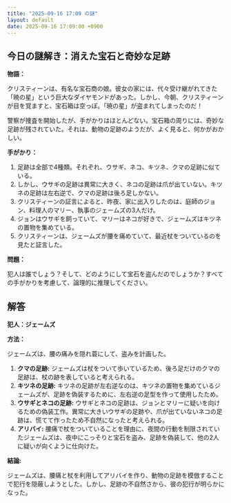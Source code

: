 ```yaml
---
title: "2025-09-16 17:09 の謎"
layout: default
date: 2025-09-16 17:09:00 +0900
---
```

## 今日の謎解き：消えた宝石と奇妙な足跡

**物語：**

クリスティーンは、有名な宝石商の娘。彼女の家には、代々受け継がれてきた「暁の星」という巨大なダイヤモンドがあった。しかし、今朝、クリスティーンが目を覚ますと、宝石箱は空っぽ。「暁の星」が盗まれてしまったのだ！

警察が捜査を開始したが、手がかりはほとんどない。宝石箱の周りには、奇妙な足跡が残されていた。それは、動物の足跡のようだが、よく見ると、何かがおかしい。

**手がかり：**

1.  足跡は全部で4種類。それぞれ、ウサギ、ネコ、キツネ、クマの足跡に似ている。
2.  しかし、ウサギの足跡は異常に大きく、ネコの足跡は爪が出ていない。キツネの足跡は左右逆で、クマの足跡は後ろ足しかない。
3.  クリスティーンの証言によると、昨夜、家に出入りしたのは、庭師のジョン、料理人のマリー、執事のジェームズの3人だけ。
4.  ジョンはウサギを飼っていて、マリーはネコが好きで、ジェームズはキツネの置物を集めている。
5.  クリスティーンは、ジェームズが腰を痛めていて、最近杖をついているのを見たと証言した。

**問題：**

犯人は誰でしょう？そして、どのようにして宝石を盗んだのでしょうか？すべての手がかりを考慮して、論理的に推理してください。

## 解答

**犯人：ジェームズ**

**方法：**

ジェームズは、腰の痛みを隠れ蓑にして、盗みを計画した。

1.  **クマの足跡:** ジェームズは杖をついて歩いているため、後ろ足だけのクマの足跡は、杖の跡を表していると考えられる。
2.  **キツネの足跡:** キツネの足跡が左右逆なのは、キツネの置物を集めているジェームズが、足跡を偽装するために、左右逆の足型を作って使用したため。
3.  **ウサギとネコの足跡:** ウサギとネコの足跡は、ジョンとマリーに疑いを向けるための偽装工作。異常に大きいウサギの足跡や、爪が出ていないネコの足跡は、慌てて作ったため不自然になったと考えられる。
4.  **アリバイ:** 腰痛で杖をついていることを理由に、夜間の行動を制限されていたジェームズは、夜中にこっそりと宝石を盗み、足跡を偽装して、他の2人に疑いが向くように仕向けた。

**結論:**

ジェームズは、腰痛と杖を利用してアリバイを作り、動物の足跡を模倣することで犯行を隠蔽しようとした。しかし、足跡の不自然さから、彼の犯行が明らかになった。
